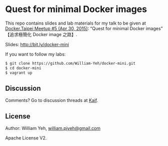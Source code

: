 Quest for minimal Docker images
===

This repo contains slides and lab materials for my talk to be given at [Docker.Taipei Meetup #5 (Apr 30, 2015)](http://www.meetup.com/Docker-Taipei/events/221967975/): “Quest for minimal Docker images” 【追求極簡化 Docker image 之路】.




Slides: http://bit.ly/docker-mini

If you want to follow my labs:

```bash
$ git clone https://github.com/William-Yeh/docker-mini.git
$ cd docker-mini
$ vagrant up
```

## Discussion

Comments? Go to discussion threads at [Kaif](https://kaif.io/z/programming/debates/c6P9Ic8aMn).


## License

Author: William Yeh, william.pjyeh@gmail.com

Apache License V2.
